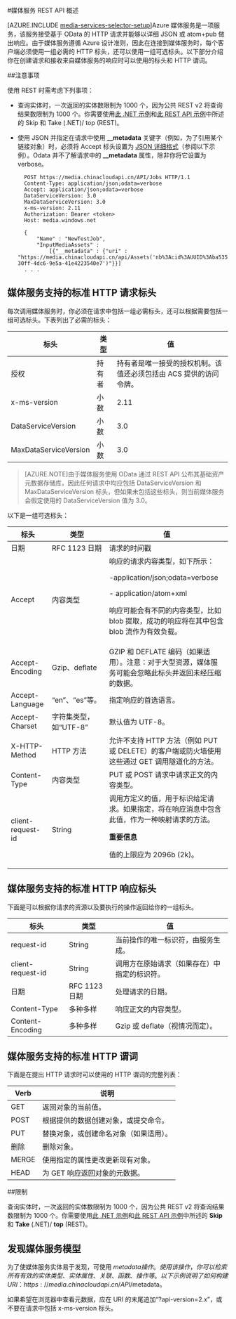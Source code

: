 <properties 
	pageTitle="媒体服务 REST API 概述 - Azure" 
	description="媒体服务 REST API 概述" 
	services="media-services" 
	documentationCenter="" 
	authors="Juliako" 
	manager="dwrede" 
	editor=""/>

<tags
	ms.service="media-services"
 	ms.date="03/01/2016"  
	wacn.date="04/05/2016"/>


#媒体服务 REST API 概述 

[AZURE.INCLUDE [media-services-selector-setup](../includes/media-services-selector-setup.md)]Azure 媒体服务是一项服务，该服务接受基于 OData 的 HTTP 请求并能够以详细 JSON 或 atom+pub 做出响应。由于媒体服务遵循 Azure 设计准则，因此在连接到媒体服务时，每个客户端必须使用一组必需的 HTTP 标头，还可以使用一组可选标头。以下部分介绍你在创建请求和接收来自媒体服务的响应时可以使用的标头和 HTTP 谓词。

##注意事项 

使用 REST 时需考虑下列事项：

- 查询实体时，一次返回的实体数限制为 1000 个，因为公共 REST v2 将查询结果数限制为 1000 个。你需要使用[此 .NET 示例](/documentation/articles/media-services-dotnet-manage-entities/#enumerating-through-large-collections-of-entities)和[此 REST API 示例](/documentation/articles/media-services-rest-manage-entities/#enumerating-through-large-collections-of-entities)中所述的 Skip 和 Take (.NET)/ top (REST)。 

- 使用 JSON 并指定在请求中使用 **__metadata** 关键字（例如，为了引用某个链接对象）时，必须将 Accept 标头设置为 [JSON 详细格式](http://www.odata.org/documentation/odata-version-3-0/json-verbose-format/)（参阅以下示例）。Odata 并不了解请求中的 **__metadata** 属性，除非你将它设置为 verbose。

		POST https://media.chinacloudapi.cn/API/Jobs HTTP/1.1
		Content-Type: application/json;odata=verbose
		Accept: application/json;odata=verbose
		DataServiceVersion: 3.0
		MaxDataServiceVersion: 3.0
		x-ms-version: 2.11
		Authorization: Bearer <token> 
		Host: media.windows.net
		
		{
			"Name" : "NewTestJob", 
			"InputMediaAssets" : 
				[{"__metadata" : {"uri" : "https://media.chinacloudapi.cn/api/Assets('nb%3Acid%3AUUID%3Aba5356eb-30ff-4dc6-9e5a-41e4223540e7')"}}]
		. . . 
		

## 媒体服务支持的标准 HTTP 请求标头

每次调用媒体服务时，你必须在请求中包括一组必需标头，还可以根据需要包括一组可选标头。下表列出了必需的标头：


标头|类型|值
---|---|---
授权|持有者|持有者是唯一接受的授权机制。该值还必须包括由 ACS 提供的访问令牌。
x-ms-version|小数|2.11
DataServiceVersion|小数|3.0
MaxDataServiceVersion|小数|3.0



>[AZURE.NOTE]由于媒体服务使用 OData 通过 REST API 公布其基础资产元数据存储库，因此任何请求中均应包括 DataServiceVersion 和 MaxDataServiceVersion 标头，但如果未包括这些标头，则当前媒体服务会假定使用的 DataServiceVersion 值为 3.0。

以下是一组可选标头：

标头|类型|值
---|---|---
日期|RFC 1123 日期|请求的时间戳
Accept|内容类型|响应的请求内容类型，如下所示：<p> -application/json;odata=verbose<p> - application/atom+xml<p> 响应可能会有不同的内容类型，比如 blob 提取，成功的响应将在其中包含 blob 流作为有效负载。
Accept-Encoding|Gzip、deflate|GZIP 和 DEFLATE 编码（如果适用）。注意：对于大型资源，媒体服务可能会忽略此标头并返回未经压缩的数据。
Accept-Language|“en”、“es”等。|指定响应的首选语言。
Accept-Charset|字符集类型，如“UTF-8”|默认值为 UTF-8。
X-HTTP-Method|HTTP 方法|允许不支持 HTTP 方法（例如 PUT 或 DELETE）的客户端或防火墙使用这些通过 GET 调用隧道化的方法。
Content-Type|内容类型|PUT 或 POST 请求中请求正文的内容类型。
client-request-id|String|调用方定义的值，用于标识给定请求。如果指定，将在响应消息中包含此值，作为一种映射请求的方法。<p><p>**重要信息**<p>值的上限应为 2096b (2k)。

## 媒体服务支持的标准 HTTP 响应标头

下面是可以根据你请求的资源以及要执行的操作返回给你的一组标头。


标头|类型|值
---|---|---
request-id|String|当前操作的唯一标识符，由服务生成。
client-request-id|String|调用方在原始请求（如果存在）中指定的标识符。
日期|RFC 1123 日期|处理请求的日期。
Content-Type|多种多样|响应正文的内容类型。
Content-Encoding|多种多样|Gzip 或 deflate（视情况而定）。


## 媒体服务支持的标准 HTTP 谓词

下面是在提出 HTTP 请求时可以使用的 HTTP 谓词的完整列表：


Verb|说明
---|---
GET|返回对象的当前值。
POST|根据提供的数据创建对象，或提交命令。
PUT|替换对象，或创建命名对象（如果适用）。
删除|删除对象。
MERGE|使用指定的属性更改更新现有对象。
HEAD|为 GET 响应返回对象的元数据。

##限制

查询实体时，一次返回的实体数限制为 1000 个，因为公共 REST v2 将查询结果数限制为 1000 个。你需要使用[此 .NET 示例](/documentation/articles/media-services-dotnet-manage-entities/#enumerating-through-large-collections-of-entities)和[此 REST API 示例](/documentation/articles/media-services-rest-manage-entities/#enumerating-through-large-collections-of-entities)中所述的 **Skip** 和 **Take** (.NET)/ **top** (REST)。


## 发现媒体服务模型

为了使媒体服务实体易于发现，可使用 $metadata 操作。使用该操作，你可以检索所有有效的实体类型、实体属性、关联、函数、操作等。以下示例说明了如何构建 URI：https://media.chinacloudapi.cn/API/$metadata。

如果希望在浏览器中查看元数据，应在 URI 的末尾追加“?api-version=2.x”，或不要在请求中包括 x-ms-version 标头。



  [Azure Management Portal]: http://manage.windowsazure.cn/



 

<!---HONumber=Mooncake_0328_2016-->
